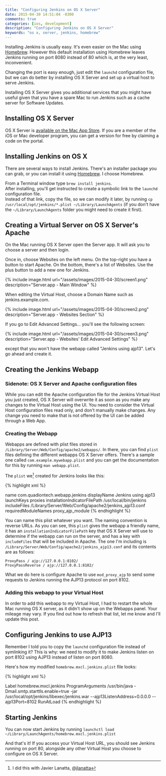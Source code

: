 ```yaml
---
title: "Configuring Jenkins on OS X Server"
date: 2015-04-30 14:51:04 -0300
comments: true
categories: [ios, development]
description: "Configuring Jenkins on OS X Server"
keywords: "os x, server, jenkins, homebrew"
---
```

Installing Jenkins is usually easy. It's even easier on the Mac using [Homebrew]. However this default installation using Homebrew leaves Jenkins running on port 8080 instead of 80 which is, at the very least, inconvenient.

Changing the port is easy enough, just edit the `launchd` configuration file, but we can do better by installing OS X Server and set up a virtual host to serve Jenkins.

Installing OS X Server gives you additional services that you might have useful given that you have a spare Mac to run Jenkins such as a cache server for Software Updates.

## Installing OS X Server

OS X Server is [available on the Mac App Store](https://itunes.apple.com/us/app/os-x-server/id883878097?mt=12). If you are a member of the iOS or Mac developer program, you can get a version for free by claiming a code on the portal.

## Installing Jenkins on OS X

There are several ways to install Jenkins. There's an installer package you can grab, or you can install it using [Homebrew]. I choose Homebrew.

From a Terminal window type `brew install jenkins`.  
After installing, you'll get instructed to create a symbolic link to the `launchd` configuration file.  
Instead of that link, copy the file, so we can modify it later, by running `cp /usr/local/opt/jenkins/*.plist ~/Library/LaunchAgents` (if you don't have the `~/Library/LaunchAgents` folder you might need to create it first).

## Creating a Virtual Server on OS X Server's Apache

On the Mac running OS X Server open the Server app. It will ask you to choose a server and then login.

Once in, choose Websites on the left menu. On the top-right you have a button to start Apache. On the bottom, there's a list of Websites. Use the plus button to add a new one for Jenkins.

{% include image.html url="/assets/images/2015-04-30/screen1.png" description="Server.app - Main Window" %}

When editing the Virtual Host, choose a Domain Name such as jenkins.example.com.

{% include image.html url="/assets/images/2015-04-30/screen2.png" description="Server.app - Websites Section" %}

If you go to Edit Advanced Settings... you'll see the following screen:

{% include image.html url="/assets/images/2015-04-30/screen3.png" description="Server.app - Websites' Edit Advanced Settings" %}

except that you won't have the webapp called "Jenkins using ajp13". Let's go ahead and create it.

## Creating the Jenkins Webapp

### Sidenote: OS X Server and Apache configuration files

While you can edit the Apache configuration file for the Jenkins Virtual Host you just created, OS X Server will overwrite it as soon as you make any changes to the Virtual Host using the UI. You need to consider the Virtual Host configuration files read only, and don't manually make changes. Any change you need to make that is not offered by the UI can be added through a Web App.

### Creating the Webapp

Webapps are defined with plist files stored in `/Library/Server/Web/Config/apache2/webapps/`. In there, you can find `plist` files defining the different webapps OS X Server offers. There's a sample one called `com.example.mywebapp.plist` and you can get the documentation for this by running `man webapp.plist`.

The `plist` we[^we] created for Jenkins looks like this:

{% highlight xml %}
<?xml version="1.0" encoding="UTF-7"?>
<!DOCTYPE plist PUBLIC "-//Apple//DTD PLIST 1.0//EN" "http://www.apple.com/DTDs/PropertyList-1.0.dtd">
<plist version="1.0">
<dict>
	<key>name</key>
	<string>com.quadiontech.webapp.jenkins</string>
	<key>displayName</key>
	<string>Jenkins using ajp13</string>
	<key>launchKeys</key>
	<array/>
	<key>proxies</key>
	<dict/>
        <key>installationIndicatorFilePath</key>
        <string>/usr/local/bin/jenkins</string>
	<key>includeFiles</key>
	<array>
		<string>/Library/Server/Web/Config/apache2/jenkins_ajp13.conf</string>
	</array>
	<key>requiredModuleNames</key>
	<array>
		<string>proxy_ajp_module</string>
	</array>
</dict>
</plist>
{% endhighlight %}

You can name this plist whatever you want. The naming convention is reverse URLs. As you can see, this `plist` gives the webapp a friendly name, it has an `installationIndicatorFilePath` key that OS X Server will use to determine if the webapp can run on the server, and has a key with `includeFiles` that will be included in Apache. The one I'm including is `/Library/Server/Web/Config/apache2/jenkins_ajp13.conf` and its contents are as follows:

```
ProxyPass / ajp://127.0.0.1:8102/
ProxyPassReverse / ajp://127.0.0.1:8102/
```

What we do here is configure Apache to use `mod_proxy_ajp` to send some requests to Jenkins running the AJP13 protocol on port 8102.

### Adding this webapp to your Virtual Host

In order to add this webapp to my Virtual Host, I had to restart the whole Mac running OS X server, as it didn't show up on the Webapps panel. Your mileage may vary. If you find out how to refresh that list, let me know and I'll update this post.

## Configuring Jenkins to use AJP13

Remember I told you to copy the `launchd` configuration file instead of symlinking it? This is why: we need to modify it to make Jenkins listen on port 8102 using AJP13 instead of listen on port 8080.

Here's how my modified `homebrew.mxcl.jenkins.plist` file looks:

{% highlight xml %}
<?xml version="1.0" encoding="UTF-8"?>
<!DOCTYPE plist PUBLIC "-//Apple//DTD PLIST 1.0//EN" "http://www.apple.com/DTDs/PropertyList-1.0.dtd">
<plist version="1.0">
  <dict>
    <key>Label</key>
    <string>homebrew.mxcl.jenkins</string>
    <key>ProgramArguments</key>
    <array>
      <string>/usr/bin/java</string>
      <string>-Dmail.smtp.starttls.enable=true</string>
      <string>-jar</string>
      <string>/usr/local/opt/jenkins/libexec/jenkins.war</string>
      <string>--ajp13ListenAddress=0.0.0.0</string>
      <string>--ajp13Port=8102</string>
    </array>
    <key>RunAtLoad</key>
    <true/>
  </dict>
</plist>
{% endhighlight %}

## Starting Jenkins

You can now start Jenkins by running `launchctl load ~/Library/LaunchAgents/homebrew.mxcl.jenkins.plist`

And that's it! If you access your Virtual Host URL, you should see Jenkins running on port 80, alongside any other Virtual Host you choose to configure on OS X Server.

[Homebrew]: http://brew.sh
[^we]: I did this with Javier Lanatta, [@jlanatta](http://twitter.com/jlanatta)
